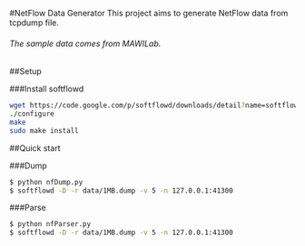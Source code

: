 #NetFlow Data Generator
This project aims to generate NetFlow data from tcpdump file.

###### The sample data comes from MAWILab.

##Setup

###Install softflowd
```bash
wget https://code.google.com/p/softflowd/downloads/detail?name=softflowd-0.9.9.tar.gz&can=2&q=
./configure
make
sudo make install
```

##Quick start

###Dump
```bash
$ python nfDump.py
$ softflowd -D -r data/1MB.dump -v 5 -n 127.0.0.1:41300
```

###Parse
```bash
$ python nfParser.py
$ softflowd -D -r data/1MB.dump -v 5 -n 127.0.0.1:41300
```
